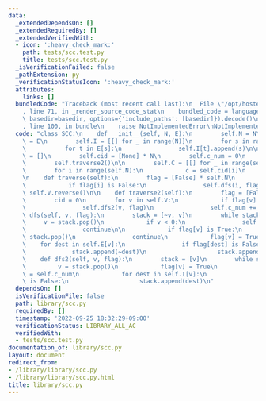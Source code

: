 ```yaml
---
data:
  _extendedDependsOn: []
  _extendedRequiredBy: []
  _extendedVerifiedWith:
  - icon: ':heavy_check_mark:'
    path: tests/scc.test.py
    title: tests/scc.test.py
  _isVerificationFailed: false
  _pathExtension: py
  _verificationStatusIcon: ':heavy_check_mark:'
  attributes:
    links: []
  bundledCode: "Traceback (most recent call last):\n  File \"/opt/hostedtoolcache/PyPy/3.7.13/x64/site-packages/onlinejudge_verify/documentation/build.py\"\
    , line 71, in _render_source_code_stat\n    bundled_code = language.bundle(stat.path,\
    \ basedir=basedir, options={'include_paths': [basedir]}).decode()\n  File \"/opt/hostedtoolcache/PyPy/3.7.13/x64/site-packages/onlinejudge_verify/languages/python.py\"\
    , line 100, in bundle\n    raise NotImplementedError\nNotImplementedError\n"
  code: "class SCC:\n    def __init__(self, N, E):\n        self.N = N\n        self.E\
    \ = E\n        self.I = [[] for _ in range(N)]\n        for s in range(N):\n \
    \           for t in E[s]:\n                self.I[t].append(s)\n\n        self.V\
    \ = []\n        self.cid = [None] * N\n        self.c_num = 0\n        self.traverse()\n\
    \        self.traverse2()\n\n        self.C = [[] for _ in range(self.c_num)]\n\
    \        for i in range(self.N):\n            c = self.cid[i]\n            self.C[c].append(i)\n\
    \n    def traverse(self):\n        flag = [False] * self.N\n        for i in range(self.N):\n\
    \            if flag[i] is False:\n                self.dfs(i, flag)\n       \
    \ self.V.reverse()\n\n    def traverse2(self):\n        flag = [False] * self.N\n\
    \        cid = 0\n        for v in self.V:\n            if flag[v] is False:\n\
    \                self.dfs2(v, flag)\n                self.c_num += 1\n\n    def\
    \ dfs(self, v, flag):\n        stack = [~v, v]\n        while stack:\n       \
    \     v = stack.pop()\n            if v < 0:\n                self.V.append(~v)\n\
    \                continue\n\n            if flag[v] is True:\n               \
    \ stack.pop()\n                continue\n            flag[v] = True\n        \
    \    for dest in self.E[v]:\n                if flag[dest] is False:\n       \
    \             stack.append(~dest)\n                    stack.append(dest)\n\n\
    \    def dfs2(self, v, flag):\n        stack = [v]\n        while stack:\n   \
    \         v = stack.pop()\n            flag[v] = True\n            self.cid[v]\
    \ = self.c_num\n            for dest in self.I[v]:\n                if flag[dest]\
    \ is False:\n                    stack.append(dest)\n"
  dependsOn: []
  isVerificationFile: false
  path: library/scc.py
  requiredBy: []
  timestamp: '2022-09-25 18:32:29+09:00'
  verificationStatus: LIBRARY_ALL_AC
  verifiedWith:
  - tests/scc.test.py
documentation_of: library/scc.py
layout: document
redirect_from:
- /library/library/scc.py
- /library/library/scc.py.html
title: library/scc.py
---
```

